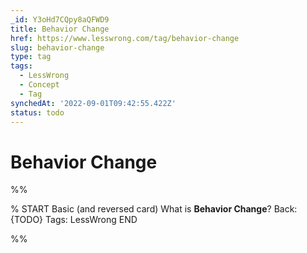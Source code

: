 ```yaml
---
_id: Y3oHd7CQpy8aQFWD9
title: Behavior Change
href: https://www.lesswrong.com/tag/behavior-change
slug: behavior-change
type: tag
tags:
  - LessWrong
  - Concept
  - Tag
synchedAt: '2022-09-01T09:42:55.422Z'
status: todo
---
```


# Behavior Change


%%

% START
Basic (and reversed card)
What is **Behavior Change**?
Back: {TODO}
Tags: LessWrong
END
<!--ID: 1663157018952-->


%%
	
